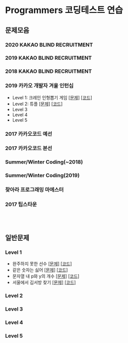 # Programmers 코딩테스트 연습
## 문제모음
### 2020 KAKAO BLIND RECRUITMENT
### 2019 KAKAO BLIND RECRUITMENT
### 2018 KAKAO BLIND RECRUITMENT
### 2019 카카오 개발자 겨울 인턴십
* Level 1: 크레인 인형뽑기 게임 [[문제]](https://programmers.co.kr/learn/courses/30/lessons/64061) [[코드]](https://github.com/kimkyeongnam/Algorithm/blob/master/Programmers/%ED%81%AC%EB%A0%88%EC%9D%B8%20%EC%9D%B8%ED%98%95%EB%BD%91%EA%B8%B0.cpp)
* Level 2: 튜플 [[문제]](https://programmers.co.kr/learn/courses/30/lessons/64065) [[코드]](https://github.com/kimkyeongnam/Algorithm/blob/master/Programmers/%ED%8A%9C%ED%94%8C.cpp)
* Level 3
* Level 4
* Level 5
### 2017 카카오코드 예선
### 2017 카카오코드 본선
### Summer/Winter Coding(~2018)
### Summer/Winter Coding(2019)
### 찾아라 프로그래밍 마에스터
### 2017 팁스타운

<br><br>
## 일반문제
### Level 1
* 완주하지 못한 선수 [[문제]](https://programmers.co.kr/learn/courses/30/lessons/42576) [[코드]]()
* 같은 숫자는 싫어 [[문제]](https://programmers.co.kr/learn/courses/30/lessons/12906) [[코드]]()
* 문자열 내 p와 y의 개수 [[문제]](https://programmers.co.kr/learn/courses/30/lessons/12916) [[코드]]()
* 서울에서 김서방 찾기 [[문제]](https://programmers.co.kr/learn/courses/30/lessons/12919) [[코드]]()
### Level 2
### Level 3
### Level 4
### Level 5